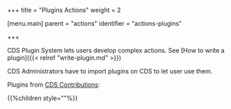 +++
title = "Plugins Actions"
weight = 2

[menu.main]
parent = "actions"
identifier = "actions-plugins"

+++

CDS Plugin System lets users develop complex actions. See [How to write a plugin]({{< relref "write-plugin.md" >}})

CDS Administrators have to import plugins on CDS to let user use them.

Plugins from [CDS Contributions](https://github.com/ovh/cds/tree/master/contrib/plugins):

{{%children style=""%}}
